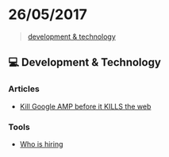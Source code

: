 # 26/05/2017

> [development & technology](#computer-development--technology)


## :computer: Development & Technology

### Articles
- [Kill Google AMP before it KILLS the web](https://www.theregister.co.uk/2017/05/19/open_source_insider_google_amp_bad_bad_bad)

### Tools
- [Who is hiring](https://whoishiring.io/)